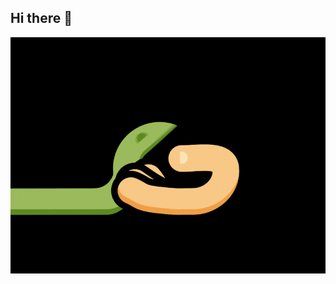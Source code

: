 ## Hi there 👋

<img src="https://github.com/AMahonya/AMahonya/blob/main/sb_dribbble.gif" alt="The unlimited" width="1000">
